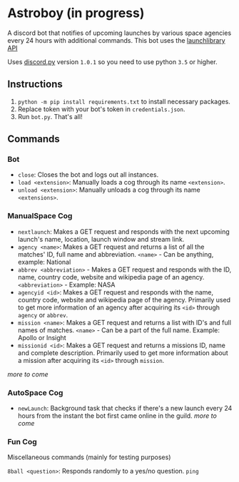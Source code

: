Astroboy (in progress)
=========

A discord bot that notifies of upcoming launches by various space agencies every 24 hours with additional commands. This bot uses the [launchlibrary API](https://launchlibrary.net/docs/1.4/api.html)

Uses [discord.py](https://github.com/Rapptz/discord.py) version ```1.0.1``` so you need to use python `3.5` or higher.

## Instructions
1. `python -m pip install requirements.txt` to install necessary packages.  
2. Replace token with your bot's token in `credentials.json`.  
3. Run `bot.py`. That's all!  


## Commands

### Bot 
* `close`: Closes the bot and logs out all instances.
* `load <extension>`: Manually loads a cog through its name `<extension>`.
* `unload <extension>`: Manually unloads a cog through its name `<extensions>`.

### ManualSpace Cog
* `nextlaunch`: Makes a GET request and responds with the next upcoming launch's name, location, launch window and stream link.
* `agency <name>`: Makes a GET request and returns a list of all the matches' ID, full name and abbreviation.
 `<name>` - Can be anything, example: National
* `abbrev <abbreviation>` - Makes a GET request and responds with the ID, name, country code, website and wikipedia page of an agency.
`<abbreviation>` - Example: NASA
* `agencyid <id>`: Makes a GET request and responds with the name, country code, website and wikipedia page of the agency. Primarily used to get more information of an agency after acquiring its `<id>` through `agency` or `abbrev`.
* `mission <name>`: Makes a GET request and returns a list with ID's and full names of matches. `<name>` - Can be a part of the full name. Example: Apollo or Insight
* `missionid <id>`: Makes a GET request and returns a missions ID, name and complete description. Primarily used to get more information about a mission after acquiring its `<id>` through `mission`.

*more to come*


### AutoSpace Cog

* `newLaunch`: Background task that checks if there's a new launch every 24 hours from the instant the bot first came online in the guild.
*more to come*

### Fun Cog

Miscellaneous commands (mainly for testing purposes)

`8ball <question>`: Responds randomly to a yes/no question.
`ping`